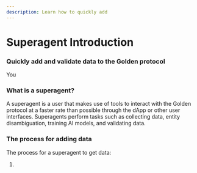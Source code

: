 ```yaml
---
description: Learn how to quickly add
---
```


# Superagent Introduction

### Quickly add and validate data to the Golden protocol

You&#x20;

### What is a superagent?

A superagent is a user that makes use of tools to interact with the Golden protocol at a faster rate than possible through the dApp or other user interfaces. Superagents perform tasks such as collecting data, entity disambiguation, training AI models, and validating data.&#x20;

### The process for adding data&#x20;

The process for a superagent to get data:

1.

